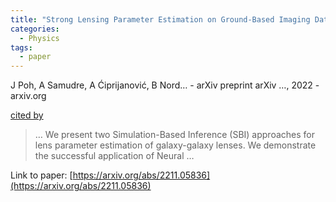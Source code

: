 ```yaml
---
title: "Strong Lensing Parameter Estimation on Ground-Based Imaging Data Using Simulation-Based Inference"
categories:
  - Physics
tags:
  - paper
---
```

J Poh, A Samudre, A Ćiprijanović, B Nord… - arXiv preprint arXiv …, 2022 - arxiv.org

[cited by](None) 

>… We present two Simulation-Based Inference (SBI) approaches for lens parameter estimation of galaxy-galaxy lenses. We demonstrate the successful application of Neural …

Link to paper: [https://arxiv.org/abs/2211.05836](https://arxiv.org/abs/2211.05836)
